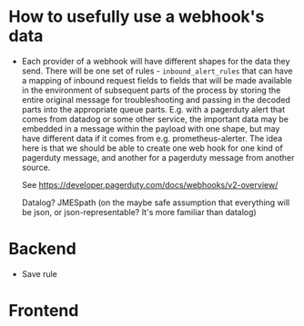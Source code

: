 # How to usefully use a webhook's data 
- Each provider of a webhook will have different shapes for the data
  they send. There will be one set of rules - `inbound_alert_rules`
  that can have a mapping of inbound request fields to fields that
  will be made available in the environment of subsequent parts of the
  process by storing the entire original message for troubleshooting
  and passing in the decoded parts into the appropriate queue
  parts. E.g. with a pagerduty alert that comes from datadog or some
  other service, the important data may be embedded in a message
  within the payload with one shape, but may have different data if it
  comes from e.g. prometheus-alerter. The idea here is that we should
  be able to create one web hook for one kind of pagerduty message, and
  another for a pagerduty message from another source.
  
  See https://developer.pagerduty.com/docs/webhooks/v2-overview/
  
  Datalog? JMESpath (on the maybe safe assumption that everything will be json, or
  json-representable? It's more familiar than datalog)
  
# Backend

- Save rule


# Frontend
